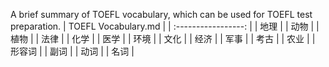 A brief summary of TOEFL vocabulary, which can be used for TOEFL test preparation.
| TOEFL Vocabulary.md |
| :-----------------: |
|        地理         |
|        动物         |
|        植物         |
|        法律         |
|        化学         |
|        医学         |
|        环境         |
|        文化         |
|        经济         |
|        军事         |
|        考古         |
|        农业         |
|       形容词        |
|        副词         |
|        动词         |
|        名词         |
